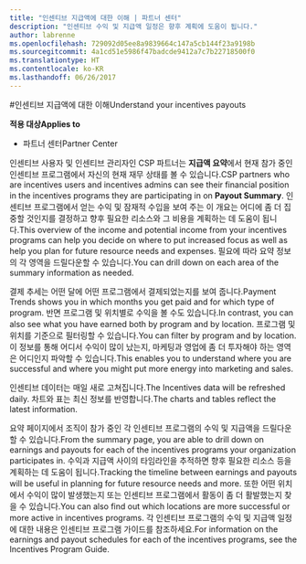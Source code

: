 ```yaml
---
title: "인센티브 지급액에 대한 이해 | 파트너 센터"
description: "인센티브 수익 및 지급액 일정은 향후 계획에 도움이 됩니다."
author: labrenne
ms.openlocfilehash: 729092d05ee8a9839664c147a5cb144f23a9198b
ms.sourcegitcommit: 4a1cd51e5986f47badcde9412a7c7b22718500f0
ms.translationtype: HT
ms.contentlocale: ko-KR
ms.lasthandoff: 06/26/2017
---
```

#<a name="understand-your-incentives-payouts"></a><span data-ttu-id="e24f4-103">인센티브 지급액에 대한 이해</span><span class="sxs-lookup"><span data-stu-id="e24f4-103">Understand your incentives payouts</span></span>

**<span data-ttu-id="e24f4-104">적용 대상</span><span class="sxs-lookup"><span data-stu-id="e24f4-104">Applies to</span></span>**

-  <span data-ttu-id="e24f4-105">파트너 센터</span><span class="sxs-lookup"><span data-stu-id="e24f4-105">Partner Center</span></span>


<span data-ttu-id="e24f4-106">인센티브 사용자 및 인센티브 관리자인 CSP 파트너는 **지급액 요약**에서 현재 참가 중인 인센티브 프로그램에서 자신의 현재 재무 상태를 볼 수 있습니다.</span><span class="sxs-lookup"><span data-stu-id="e24f4-106">CSP partners who are incentives users and incentives admins can see their financial position in the incentives programs they are participating in on **Payout Summary**.</span></span> <span data-ttu-id="e24f4-107">인센티브 프로그램에서 얻는 수익 및 잠재적 수입을 보여 주는 이 개요는 어디에 좀 더 집중할 것인지를 결정하고 향후 필요한 리소스와 그 비용을 계획하는 데 도움이 됩니다.</span><span class="sxs-lookup"><span data-stu-id="e24f4-107">This overview of the income and potential income from your incentives programs can help you decide on where to put increased focus as well as help you plan for future resource needs and expenses.</span></span> <span data-ttu-id="e24f4-108">필요에 따라 요약 정보의 각 영역을 드릴다운할 수 있습니다.</span><span class="sxs-lookup"><span data-stu-id="e24f4-108">You can drill down on each area of the summary information as needed.</span></span> 

<span data-ttu-id="e24f4-109">결제 추세는 어떤 달에 어떤 프로그램에서 결제되었는지를 보여 줍니다.</span><span class="sxs-lookup"><span data-stu-id="e24f4-109">Payment Trends shows you in which months you get paid and for which type of program.</span></span> <span data-ttu-id="e24f4-110">반면 프로그램 및 위치별로 수익을 볼 수도 있습니다.</span><span class="sxs-lookup"><span data-stu-id="e24f4-110">In contrast, you can also see what you have earned both by program and by location.</span></span> <span data-ttu-id="e24f4-111">프로그램 및 위치를 기준으로 필터링할 수 있습니다.</span><span class="sxs-lookup"><span data-stu-id="e24f4-111">You can filter by program and by location.</span></span> <span data-ttu-id="e24f4-112">이 정보를 통해 어디서 수익이 많이 났는지, 마케팅과 영업에 좀 더 투자해야 하는 영역은 어디인지 파악할 수 있습니다.</span><span class="sxs-lookup"><span data-stu-id="e24f4-112">This enables you to understand where you are successful and where you might put more energy into marketing and sales.</span></span>

<span data-ttu-id="e24f4-113">인센티브 데이터는 매일 새로 고쳐집니다.</span><span class="sxs-lookup"><span data-stu-id="e24f4-113">The Incentives data will be refreshed daily.</span></span> <span data-ttu-id="e24f4-114">차트와 표는 최신 정보를 반영합니다.</span><span class="sxs-lookup"><span data-stu-id="e24f4-114">The charts and tables reflect the latest information.</span></span>

<span data-ttu-id="e24f4-115">요약 페이지에서 조직이 참가 중인 각 인센티브 프로그램의 수익 및 지급액을 드릴다운할 수 있습니다.</span><span class="sxs-lookup"><span data-stu-id="e24f4-115">From the summary page, you are able to drill down on earnings and payouts for each of the incentives programs your organization participates in.</span></span> <span data-ttu-id="e24f4-116">수익과 지급액 사이의 타임라인을 추적하면 향후 필요한 리소스 등을 계획하는 데 도움이 됩니다.</span><span class="sxs-lookup"><span data-stu-id="e24f4-116">Tracking the timeline between earnings and payouts will be useful in planning for future resource needs and more.</span></span> <span data-ttu-id="e24f4-117">또한 어떤 위치에서 수익이 많이 발생했는지 또는 인센티브 프로그램에서 활동이 좀 더 활발했는지 찾을 수 있습니다.</span><span class="sxs-lookup"><span data-stu-id="e24f4-117">You can also find out which locations are more successful or more active in incentives programs.</span></span> <span data-ttu-id="e24f4-118">각 인센티브 프로그램의 수익 및 지급액 일정에 대한 내용은 인센티브 프로그램 가이드를 참조하세요.</span><span class="sxs-lookup"><span data-stu-id="e24f4-118">For information on the earnings and payout schedules for each of the incentives programs, see the Incentives Program Guide.</span></span>



 



